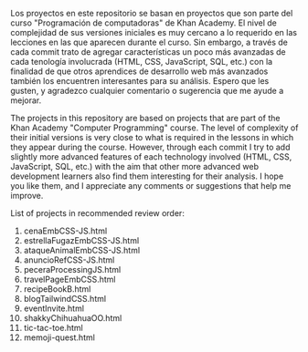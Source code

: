 Los proyectos en este repositorio se basan en proyectos que son parte del curso "Programación de computadoras" de Khan Academy.
El nivel de complejidad de sus versiones iniciales es muy cercano a lo requerido en las lecciones en las que aparecen durante el curso. Sin embargo, a través de cada commit trato de agregar características un poco más avanzadas de cada tenología involucrada (HTML, CSS, JavaScript, SQL, etc.) con la finalidad de que otros aprendices de desarrollo web más avanzados también los encuentren interesantes para su análisis.
Espero que les gusten, y agradezco cualquier comentario o sugerencia que me ayude a mejorar.

The projects in this repository are based on projects that are part of the Khan Academy "Computer Programming" course.
The level of complexity of their initial versions is very close to what is required in the lessons in which they appear during the course. However, through each commit I try to add slightly more advanced features of each technology involved (HTML, CSS, JavaScript, SQL, etc.) with the aim that other more advanced web development learners also find them interesting for their analysis.
I hope you like them, and I appreciate any comments or suggestions that help me improve.

List of projects in recommended review order:

 1) cenaEmbCSS-JS.html
 2) estrellaFugazEmbCSS-JS.html
 3) ataqueAnimalEmbCSS-JS.html
 4) anuncioRefCSS-JS.html
 5) peceraProcessingJS.html
 6) travelPageEmbCSS.html
 7) recipeBookB.html
 8) blogTailwindCSS.html
 9) eventInvite.html
10) shakkyChihuahuaOO.html
11) tic-tac-toe.html
12) memoji-quest.html